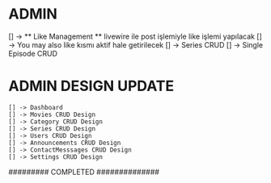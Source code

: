 # ADMIN

[] -> ** Like Management ** livewire ile post işlemiyle like işlemi yapılacak
[] -> You may also like kısmı aktif hale getirilecek
[] -> Series CRUD
    [] -> Single Episode CRUD





# ADMIN DESIGN UPDATE
    [] -> Dashboard 
    [] -> Movies CRUD Design
    [] -> Category CRUD Design
    [] -> Series CRUD Design
    [] -> Users CRUD Design
    [] -> Announcements CRUD Design
    [] -> ContactMesssages CRUD Design
    [] -> Settings CRUD Design


######### COMPLETED ##############
